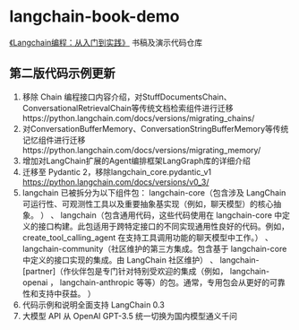 # langchain-book-demo
[《Langchain编程：从入门到实践》](https://book.douban.com/subject/36853573/) 书稿及演示代码仓库

## 第二版代码示例更新
1. 移除 Chain 编程接口内容介绍，对StuffDocumentsChain、ConversationalRetrievalChain等传统文档检索组件进行迁移https://python.langchain.com/docs/versions/migrating_chains/
2. 对ConversationBufferMemory、ConversationStringBufferMemory等传统记忆组件进行迁移https://python.langchain.com/docs/versions/migrating_memory/
3. 增加对LangChain扩展的Agent编排框架LangGraph库的详细介绍
4. 迁移至 Pydantic 2，移除langchain_core.pydantic_v1 https://python.langchain.com/docs/versions/v0_3/
5. langchain 已被拆分为以下组件包： langchain-core（包含涉及 LangChain 可运行性、可观测性工具以及重要抽象基实现（例如，聊天模型）的核心抽象。
） 、 langchain（包含通用代码，这些代码使用在 langchain-core 中定义的接口构建。此包适用于跨特定接口的不同实现通用性良好的代码。例如， create_tool_calling_agent 在支持工具调用功能的聊天模型中工作。） 、 langchain-community（社区维护的第三方集成。包含基于 langchain-core 中定义的接口实现的集成。由 LangChain 社区维护） 、 langchain-[partner]（作伙伴包是专门针对特别受欢迎的集成（例如， langchain-openai ， langchain-anthropic 等等）的包。通常，专用包会从更好的可靠性和支持中获益。
）
6. 代码示例和说明全面支持 LangChain 0.3
7. 大模型 API 从 OpenAI GPT-3.5 统一切换为国内模型通义千问

